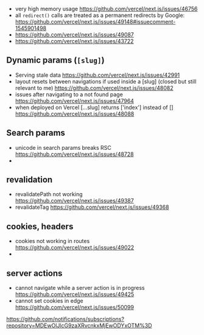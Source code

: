 -   very high memory usage https://github.com/vercel/next.js/issues/46756
-   all `redirect()` calls are treated as a permanent redirects by Google: https://github.com/vercel/next.js/issues/49148#issuecomment-1545901498
-   https://github.com/vercel/next.js/issues/49087
-   https://github.com/vercel/next.js/issues/43722

## Dynamic params (`[slug]`)

-   Serving stale data https://github.com/vercel/next.js/issues/42991
-   layout resets between navigations if used inside a [slug] (closed but still relevant to me) https://github.com/vercel/next.js/issues/48082
-   issues after navigating to a not found page https://github.com/vercel/next.js/issues/47964
-   when deployed on Vercel [...slug] returns ['index'] instead of [] https://github.com/vercel/next.js/issues/48088

## Search params

-   unicode in search params breaks RSC https://github.com/vercel/next.js/issues/48728
-

## revalidation

-   revalidatePath not working https://github.com/vercel/next.js/issues/49387
-   revalidateTag https://github.com/vercel/next.js/issues/49368

## cookies, headers

-   cookies not working in routes https://github.com/vercel/next.js/issues/49022
-

## server actions

-   cannot navigate while a server action is in progress https://github.com/vercel/next.js/issues/49425
-   cannot set cookies in edge https://github.com/vercel/next.js/issues/50099

https://github.com/notifications/subscriptions?repository=MDEwOlJlcG9zaXRvcnkxMjEwODYxOTM%3D
